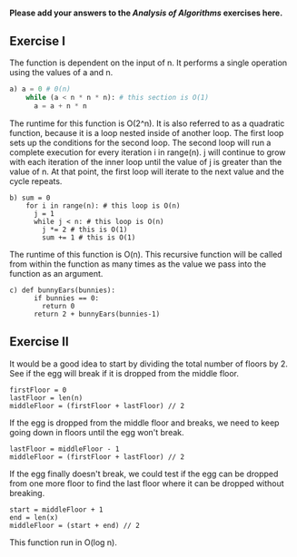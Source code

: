 #### Please add your answers to the ***Analysis of  Algorithms*** exercises here.

## Exercise I

The function is dependent on the input of n. It performs a single operation using the values of a and n.
```python
a) a = 0 # 0(n)
    while (a < n * n * n): # this section is O(1)
      a = a + n * n
```

The runtime for this function is O(2^n). It is also referred to as a quadratic function, because it is a loop nested inside of another loop.
The first loop sets up the conditions for the second loop. The second loop will run a complete execution for every iteration i in range(n). j will continue to grow with each iteration of the inner loop until the value of j is greater than the value of n. At that point, the first loop will iterate to the next value and the cycle repeats.
```
b) sum = 0
    for i in range(n): # this loop is O(n)
      j = 1
      while j < n: # this loop is O(n)
        j *= 2 # this is O(1)
        sum += 1 # this is O(1)
```

The runtime of this function is O(n). This recursive function will be called from within the function as many times as the value we pass into the function as an argument.
```
c) def bunnyEars(bunnies):
      if bunnies == 0:
        return 0
      return 2 + bunnyEars(bunnies-1)
```

## Exercise II

It would be a good idea to start by dividing the total number of floors by 2.
See if the egg will break if it is dropped from the middle floor.
```
firstFloor = 0
lastFloor = len(n)
middleFloor = (firstFloor + lastFloor) // 2
```

If the egg is dropped from the middle floor and breaks, we need to keep going down in floors until the egg won't break.
```
lastFloor = middleFloor - 1
middleFloor = (firstFloor + lastFloor) // 2
```

If the egg finally doesn't break, we could test if the egg can be dropped from one more floor to find the last floor where it can be dropped without breaking.
```
start = middleFloor + 1
end = len(x)
middleFloor = (start + end) // 2
```

This function run in O(log n).

